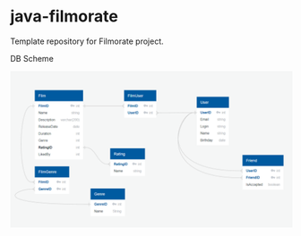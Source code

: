 # java-filmorate
Template repository for Filmorate project.

DB Scheme

![Scheme link](https://github.com/zvrzhina/java-filmorate/blob/main/src/main/resources/db_scheme.png)
